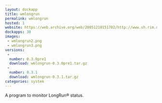 ```yaml
---
layout: dockapp
title: wmlongrun
permalink: wmlongrun
hosted: 1
website: https://web.archive.org/web/20051210151702/http://www.sh.rim.or.jp/~ssato/dockapp/index.shtml
dockapps: 38
images:
 - wmlongrun2.png
 - wmlongrun3.png
versions:
 -
  number: 0.3.0pre1
  download: wmlongrun-0.3.0pre1.tar.gz
 -
  number: 0.3.1
  download: wmlongrun-0.3.1.tar.gz
categories: system
---
```

A program to monitor LongRun® status.
